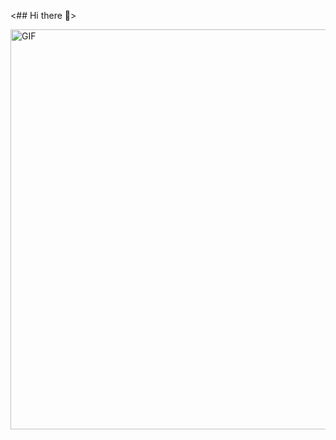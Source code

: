 <## Hi there 👋>

<img align="center" alt="GIF" src="https://github.com/arsentieva/arsentieva/blob/main/code.gif?raw=true" width="1000" height="640" />
<!--
**AnchitaD/AnchitaD** is a ✨ _special_ ✨ repository because its `README.md` (this file) appears on your GitHub profile.

Here are some ideas to get you started:

- 🔭 I’m currently working on ...
- 🌱 I’m currently learning ...
- 👯 I’m looking to collaborate on ...
- 🤔 I’m looking for help with ...
- 💬 Ask me about ...
- 📫 How to reach me: ...
- 😄 Pronouns: ...
- ⚡ Fun fact: ...
-->

